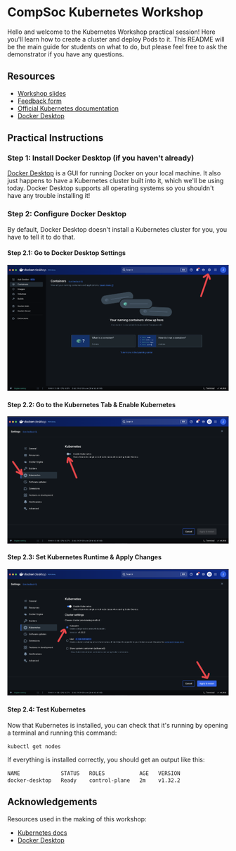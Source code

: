 [//]: # (TODO: download the presentation as .pptx and add to files)

# CompSoc Kubernetes Workshop

Hello and welcome to the Kubernetes Workshop practical session! Here you'll learn how to create a cluster and deploy Pods to it. This README will be the main guide for students on what to do, but please feel free to ask the demonstrator if you have any questions.

## Resources

- [Workshop slides](https://docs.google.com/presentation/d/1gUAFvMCad-gJ7Em19_P0BnAhQpC_Osm9TZagCTWB4Aw/edit?usp=sharing)
- [Feedback form](https://forms.gle/1cabpZTWray8gk3X7)
- [Official Kubernetes documentation](https://kubernetes.io/docs/home)
- [Docker Desktop](https://www.docker.com/products/docker-desktop)

## Practical Instructions

### Step 1: Install Docker Desktop (if you haven't already)

[Docker Desktop](https://www.docker.com/products/docker-desktop/) is a GUI for running Docker on your local machine. It also just happens to have a Kubernetes cluster built into it, which we'll be using today. Docker Desktop supports all operating systems so you shouldn't have any trouble installing it!

### Step 2: Configure Docker Desktop

By default, Docker Desktop doesn't install a Kubernetes cluster for you, you have to tell it to do that. 

#### Step 2.1: Go to Docker Desktop Settings

![Screenshot of Docker Desktop with an arrow pointing towards the settings icon](images/docs_settings.png)

#### Step 2.2: Go to the Kubernetes Tab & Enable Kubernetes

![Screenshot of Docker Desktop with an arrow pointing towards the Kubernetes settings tab and the Enable Kubernetes button](images/docs_kubernetes.png)

#### Step 2.3: Set Kubernetes Runtime & Apply Changes

![Screenshot of Docker Desktop with an arrow pointing towards the kubeadm cluster provisioner & the apply changes button](images/docs_apply.png)

#### Step 2.4: Test Kubernetes

Now that Kubernetes is installed, you can check that it's running by opening a terminal and running this command:
```shell
kubectl get nodes
```

If everything is installed correctly, you should get an output like this:
```
NAME             STATUS   ROLES           AGE   VERSION
docker-desktop   Ready    control-plane   2m    v1.32.2
```

## Acknowledgements

Resources used in the making of this workshop:
- [Kubernetes docs](https://kubernetes.io/docs/home)
- [Docker Desktop](https://www.docker.com/products/docker-desktop)